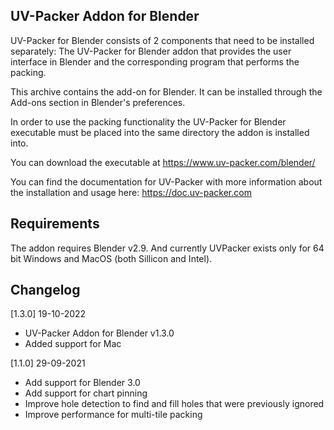 ## UV-Packer Addon for Blender

UV-Packer for Blender consists of 2 components that need to be installed
separately: The UV-Packer for Blender addon that provides the user interface in
Blender and the corresponding program that performs the packing.

This archive contains the add-on for Blender. It can be installed through the
Add-ons section in Blender's preferences.

In order to use the packing functionality the UV-Packer for Blender executable
must be placed into the same directory the addon is installed into.

You can download the executable at https://www.uv-packer.com/blender/

You can find the documentation for UV-Packer with more information about the
installation and usage here:
https://doc.uv-packer.com


## Requirements

The addon requires Blender v2.9. And currently UVPacker exists only for 64 bit Windows and MacOS (both Sillicon and Intel).

## Changelog 
[1.3.0] 19-10-2022
* UV-Packer Addon for Blender v1.3.0
* Added support for Mac

[1.1.0] 29-09-2021
* Add support for Blender 3.0
* Add support for chart pinning
* Improve hole detection to find and fill holes that were previously ignored
* Improve performance for multi-tile packing
